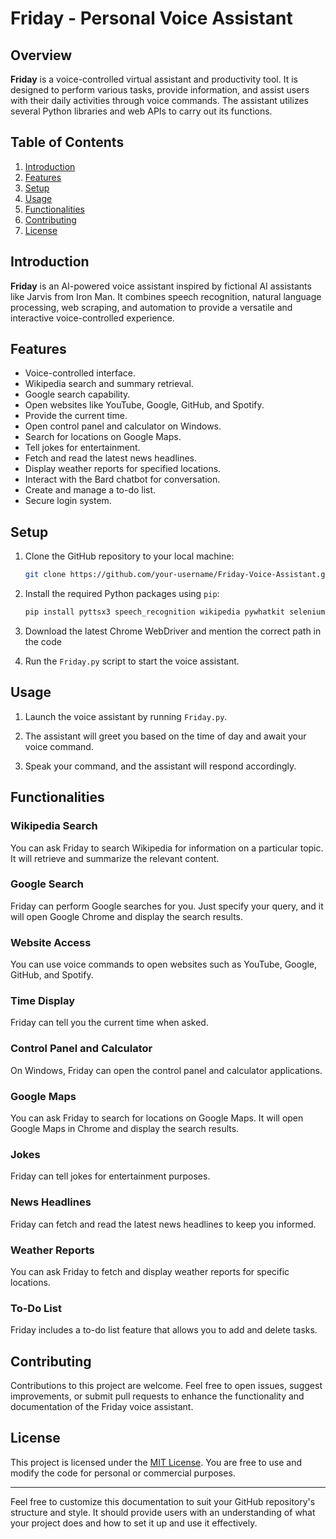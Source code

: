 
# Friday - Personal Voice Assistant

## Overview

**Friday** is a voice-controlled virtual assistant and productivity tool. It is designed to perform various tasks, provide information, and assist users with their daily activities through voice commands. The assistant utilizes several Python libraries and web APIs to carry out its functions.

## Table of Contents

1. [Introduction](#introduction)
2. [Features](#features)
3. [Setup](#setup)
4. [Usage](#usage)
5. [Functionalities](#functionalities)
6. [Contributing](#contributing)
7. [License](#license)

## Introduction

**Friday** is an AI-powered voice assistant inspired by fictional AI assistants like Jarvis from Iron Man. It combines speech recognition, natural language processing, web scraping, and automation to provide a versatile and interactive voice-controlled experience.

## Features

- Voice-controlled interface.
- Wikipedia search and summary retrieval.
- Google search capability.
- Open websites like YouTube, Google, GitHub, and Spotify.
- Provide the current time.
- Open control panel and calculator on Windows.
- Search for locations on Google Maps.
- Tell jokes for entertainment.
- Fetch and read the latest news headlines.
- Display weather reports for specified locations.
- Interact with the Bard chatbot for conversation.
- Create and manage a to-do list.
- Secure login system.

## Setup

1. Clone the GitHub repository to your local machine:

   ```bash
   git clone https://github.com/your-username/Friday-Voice-Assistant.git
   ```

2. Install the required Python packages using `pip`:

   ```bash
   pip install pyttsx3 speech_recognition wikipedia pywhatkit selenium requests bs4 dadjokes 
   ```

3. Download the latest Chrome WebDriver and mention the correct path in the code

4. Run the `Friday.py` script to start the voice assistant.

## Usage

1. Launch the voice assistant by running `Friday.py`.

2. The assistant will greet you based on the time of day and await your voice command.

3. Speak your command, and the assistant will respond accordingly.

## Functionalities

### Wikipedia Search

You can ask Friday to search Wikipedia for information on a particular topic. It will retrieve and summarize the relevant content.

### Google Search

Friday can perform Google searches for you. Just specify your query, and it will open Google Chrome and display the search results.

### Website Access

You can use voice commands to open websites such as YouTube, Google, GitHub, and Spotify.

### Time Display

Friday can tell you the current time when asked.

### Control Panel and Calculator

On Windows, Friday can open the control panel and calculator applications.

### Google Maps

You can ask Friday to search for locations on Google Maps. It will open Google Maps in Chrome and display the search results.

### Jokes

Friday can tell jokes for entertainment purposes.

### News Headlines

Friday can fetch and read the latest news headlines to keep you informed.

### Weather Reports

You can ask Friday to fetch and display weather reports for specific locations.

### To-Do List

Friday includes a to-do list feature that allows you to add and delete tasks.

## Contributing

Contributions to this project are welcome. Feel free to open issues, suggest improvements, or submit pull requests to enhance the functionality and documentation of the Friday voice assistant.

## License

This project is licensed under the [MIT License](LICENSE). You are free to use and modify the code for personal or commercial purposes.

---

Feel free to customize this documentation to suit your GitHub repository's structure and style. It should provide users with an understanding of what your project does and how to set it up and use it effectively.
